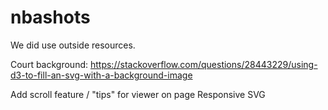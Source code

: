 # nbashots

We did use outside resources.

Court background:
https://stackoverflow.com/questions/28443229/using-d3-to-fill-an-svg-with-a-background-image

Add scroll feature / "tips" for viewer on page
Responsive SVG

